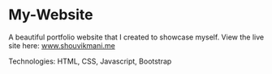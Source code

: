 # My-Website
A beautiful portfolio website that I created to showcase myself. View the live site here: www.shouvikmani.me

Technologies: HTML, CSS, Javascript, Bootstrap
